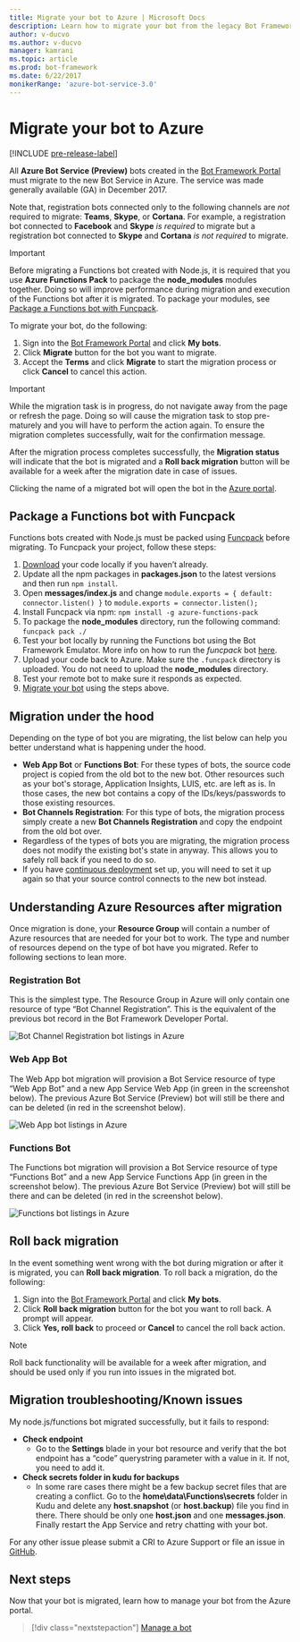 ```yaml
---
title: Migrate your bot to Azure | Microsoft Docs
description: Learn how to migrate your bot from the legacy Bot Framework Portal to a bot service in the Azure portal.
author: v-ducvo
ms.author: v-ducvo
manager: kamrani
ms.topic: article
ms.prod: bot-framework
ms.date: 6/22/2017
monikerRange: 'azure-bot-service-3.0'
---
```


# Migrate your bot to Azure

[!INCLUDE [pre-release-label](../includes/pre-release-label-v3.md)]

All **Azure Bot Service (Preview)** bots created in the [Bot Framework Portal](http://dev.botframework.com) must migrate to the new Bot Service in Azure. The service was made generally available (GA) in December 2017. 

Note that, registration bots connected only to the following channels are *not* required to migrate: **Teams**, **Skype**, or **Cortana**. For example, a registration bot connected to **Facebook** and **Skype** *is required* to migrate but a registration bot connected to **Skype** and **Cortana** *is not required* to migrate.

> [!IMPORTANT]
> Before migrating a Functions bot created with Node.js, it is required that you use **Azure Functions Pack** to package the **node_modules** modules together. Doing so will improve performance during migration and execution of the Functions bot after it is migrated. 
> To package your modules, see [Package a Functions bot with Funcpack](#package-a-functions-bot-with-funcpack).

To migrate your bot, do the following:

1. Sign into the [Bot Framework Portal](http://dev.botframework.com) and click **My bots**.
2. Click **Migrate** button for the bot you want to migrate.
3. Accept the **Terms** and click **Migrate** to start the migration process or click **Cancel** to cancel this action.

> [!IMPORTANT]
> While the migration task is in progress, do not navigate away from the page or refresh the page. Doing so will cause the migration task to stop pre-maturely and you will have to perform the action again. 
> To ensure the migration completes successfully, wait for the confirmation message.

After the migration process completes successfully, the **Migration status** will indicate that the bot is migrated and a **Roll back migration** button will be available for a week after the migration date in case of issues.

Clicking the name of a migrated bot will open the bot in the [Azure portal](http://portal.azure.com).

## Package a Functions bot with Funcpack

Functions bots created with Node.js must be packed using [Funcpack](https://github.com/Azure/azure-functions-pack) before migrating. To Funcpack your project, follow these steps:

1.	[Download](bot-service-build-download-source-code.md#download-bot-source-code) your code locally if you haven’t already.
2.	Update all the npm packages in **packages.json** to the latest versions and then run `npm install`.
3.	Open **messages/index.js** and change `module.exports = { default: connector.listen() }`
to `module.exports = connector.listen();`
4.	Install Funcpack via npm: `npm install -g azure-functions-pack`
5.	To package the **node_modules** directory, run the following command: `funcpack pack ./`
6.	Test your bot locally by running the Functions bot using the Bot Framework Emulator. More info on how to run the *funcpack* bot [here](https://github.com/Azure/azure-functions-pack#how-to-run). 
7.	Upload your code back to Azure. Make sure the `.funcpack` directory is uploaded. You do not need to upload the **node_modules** directory.
8. Test your remote bot to make sure it responds as expected.
9. [Migrate your bot](#migrate-your-bot-to-azure) using the steps above.

## Migration under the hood

Depending on the type of bot you are migrating, the list below can help you better understand what is happening under the hood.

* **Web App Bot** or **Functions Bot**: For these types of bots, the source code project is copied from the old bot to the new bot. Other resources such as your bot's storage, Application Insights, LUIS, etc. are left as is. In those cases, the new bot contains a copy of the IDs/keys/passwords to those existing resources. 
* **Bot Channels Registration**: For this type of bots, the migration process simply create a new **Bot Channels Registration** and copy the endpoint from the old bot over. 
* Regardless of the types of bots you are migrating, the migration process does not modify the existing bot's state in anyway. This allows you to safely roll back if you need to do so.
* If you have [continuous deployment](bot-service-build-continuous-deployment.md) set up, you will need to set it up again so that your source control connects to the new bot instead.

## Understanding Azure Resources after migration
Once migration is done, your **Resource Group** will contain a number of Azure resources that are needed for your bot to work. The type and number of resources depend on the type of bot have you migrated. Refer to following sections to lean more.

### Registration Bot

This is the simplest type. The Resource Group in Azure will only contain one resource of type “Bot Channel Registration”. This is the equivalent of the previous bot record in the Bot Framework Developer Portal.

![Bot Channel Registration bot listings in Azure](~/media/bot-service-migrate-bot/channel-registration-bot.png)

### Web App Bot
The Web App bot migration will provision a Bot Service resource of type “Web App Bot” and a new App Service Web App (in green in the screenshot below). The previous Azure Bot Service (Preview) bot will still be there and can be deleted (in red in the screenshot below).

![Web App bot listings in Azure](~/media/bot-service-migrate-bot/web-app-bot.png)

### Functions Bot
The Functions bot migration will provision a Bot Service resource of type “Functions Bot” and a new App Service Functions App (in green in the screenshot below). The previous Azure Bot Service (Preview) bot will still be there and can be deleted (in red in the screenshot below).

![Functions bot listings in Azure](~/media/bot-service-migrate-bot/functions-bot.png)


## Roll back migration

In the event something went wrong with the bot during migration or after it is migrated, you can **Roll back migration**. To roll back a migration, do the following:

1. Sign into the [Bot Framework Portal](http://dev.botframework.com) and click **My bots**.
2. Click **Roll back migration** button for the bot you want to roll back. A prompt will appear.
3. Click **Yes, roll back** to proceed or **Cancel** to cancel the roll back action.

> [!NOTE]
> Roll back functionality will be available for a week after migration, and should be used only if you run into issues in the migrated bot.

## Migration troubleshooting/Known issues
My node.js/functions bot migrated successfully, but it fails to respond:

* **Check endpoint**
  * Go to the **Settings** blade in your bot resource and verify that the bot endpoint has a “code” querystring parameter with a value in it. If not, you need to add it.
* **Check secrets folder in kudu for backups**
  * In some rare cases there might be a few backup secret files that are creating a conflict. Go to the **home\data\Functions\secrets** folder in Kudu and delete any **host.snapshot** (or **host.backup**) file you find in there. There should be only one **host.json** and one **messages.json**. Finally restart the App Service and retry chatting with your bot.

For any other issue please submit a CRI to Azure Support or file an issue in [GitHub](https://github.com/MicrosoftDocs/bot-framework-docs/issues).


## Next steps

Now that your bot is migrated, learn how to manage your bot from the Azure portal.

> [!div class="nextstepaction"]
> [Manage a bot](bot-service-manage-overview.md)
